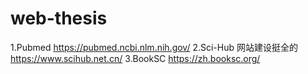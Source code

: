 # web-thesis
1.Pubmed
https://pubmed.ncbi.nlm.nih.gov/ 
2.Sci-Hub  网站建设挺全的
https://www.scihub.net.cn/
3.BookSC
https://zh.booksc.org/
